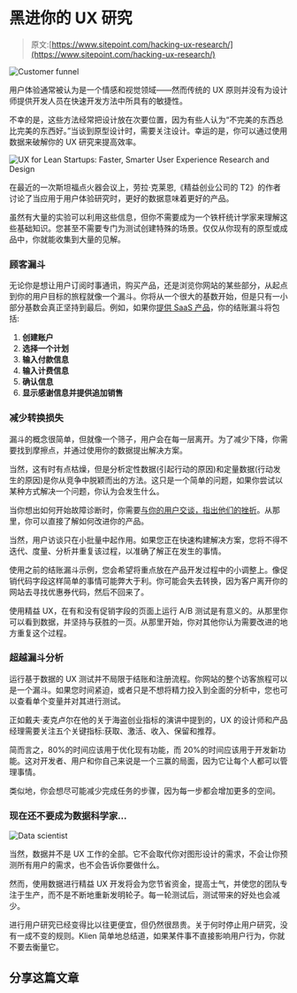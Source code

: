 # 黑进你的 UX 研究

> 原文:[https://www.sitepoint.com/hacking-ux-research/](https://www.sitepoint.com/hacking-ux-research/)

![Customer funnel](../Images/9b77ebab2d84d6b692f980ae90fc71ce.png)

用户体验通常被认为是一个情感和视觉领域——然而传统的 UX 原则并没有为设计师提供开发人员在快速开发方法中所具有的敏捷性。

不幸的是，这些方法经常把设计放在次要位置，因为有些人认为“不完美的东西总比完美的东西好。”当谈到原型设计时，需要关注设计。幸运的是，你可以通过使用数据来破解你的 UX 研究来提高效率。

![UX for Lean Startups: Faster, Smarter User Experience Research and Design](../Images/bedab1f466ffab3b64e0b24c2d06a755.png)

在最近的一次斯坦福点火器会议上，劳拉·克莱恩,《精益创业公司的 T2》的作者讨论了当应用于用户体验研究时，更好的数据意味着更好的产品。

虽然有大量的实验可以利用这些信息，但你不需要成为一个铁杆统计学家来理解这些基础知识。您甚至不需要专门为测试创建特殊的场景。仅仅从你现有的原型或成品中，你就能收集到大量的见解。

### 顾客漏斗

无论你是想让用户订阅时事通讯，购买产品，还是浏览你网站的某些部分，从起点到你的用户目标的旅程就像一个漏斗。你将从一个很大的基数开始，但是只有一小部分基数会真正坚持到最后。例如，如果你[提供 SaaS 产品](https://www.sitepoint.com/saas-founder/)，你的结账漏斗将包括:

1.  **创建账户**
2.  **选择一个计划**
3.  **输入付款信息**
4.  **输入计费信息**
5.  **确认信息**
6.  **显示感谢信息并提供追加销售**

### 减少转换损失

漏斗的概念很简单，但就像一个筛子，用户会在每一层离开。为了减少下降，你需要找到摩擦点，并通过使用你的数据提出解决方案。

当然，这有时有点枯燥，但是分析定性数据(引起行动的原因)和定量数据(行动发生的原因)是你从竞争中脱颖而出的方法。这只是一个简单的问题，如果你尝试以某种方式解决一个问题，你认为会发生什么。

当你想出如何开始故障诊断时，你需要[与你的用户交谈，指出他们的挫折](https://www.sitepoint.com/conducting-user-interviews-will-actually-help/)。从那里，你可以直接了解如何改进你的产品。

当然，用户访谈只在小批量中起作用。如果您正在快速构建解决方案，您将不得不迭代、度量、分析并重复该过程，以准确了解正在发生的事情。

使用之前的结账漏斗示例，您会希望将重点放在产品开发过程中的小调整上。像促销代码字段这样简单的事情可能弊大于利。你可能会失去转换，因为客户离开你的网站去寻找优惠券代码，然后不回来了。

使用精益 UX，在有和没有促销字段的页面上运行 A/B 测试是有意义的。从那里你可以看到数据，并坚持与获胜的一页。从那里开始，你对其他你认为需要改进的地方重复这个过程。

### 超越漏斗分析

运行基于数据的 UX 测试并不局限于结账和注册流程。你网站的整个访客旅程可以是一个漏斗。如果您时间紧迫，或者只是不想将精力投入到全面的分析中，您也可以查看单个变量并对其进行测试。

正如戴夫·麦克卢尔在他的关于海盗创业指标的演讲中提到的，UX 的设计师和产品经理需要关注五个关键指标:获取、激活、收入、保留和推荐。

简而言之，80%的时间应该用于优化现有功能，而 20%的时间应该用于开发新功能。这对开发者、用户和你自己来说是一个三赢的局面，因为它让每个人都可以管理事情。

类似地，你会想尽可能减少完成任务的步骤，因为每一步都会增加更多的空间。

### 现在还不要成为数据科学家…

![Data scientist](../Images/a679288038d28f69a468c85f08d6012a.png)

当然，数据并不是 UX 工作的全部。它不会取代你对图形设计的需求，不会让你预测所有用户的需求，也不会告诉你要做什么。

然而，使用数据进行精益 UX 开发将会为您节省资金，提高士气，并使您的团队专注于生产，而不是不断地重新发明轮子。每一轮测试后，测试带来的好处也会减少。

进行用户研究已经变得比以往更便宜，但仍然很昂贵。关于何时停止用户研究，没有一成不变的规则。Klien 简单地总结道，如果某件事不直接影响用户行为，你就不要去衡量它。

## 分享这篇文章